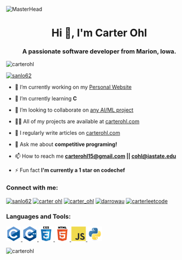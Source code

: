 ![MasterHead](https://repository-images.githubusercontent.com/588181932/e36ec678-7984-4cdd-8e4c-a3932772ff8e)
<h1 align="center">Hi 👋, I'm Carter Ohl</h1>
<h3 align="center">A passionate software developer from Marion, Iowa.</h3>

<p align="left"> <img src="https://komarev.com/ghpvc/?username=carterohl&label=Profile%20views&color=0e75b6&style=flat" alt="carterohl" /> </p>

<p align="left"> <a href="https://twitter.com/sanlo62" target="blank"><img src="https://img.shields.io/twitter/follow/sanlo62?logo=twitter&style=for-the-badge" alt="sanlo62" /></a> </p>

- 🔭 I’m currently working on my [Personal Website](https://carterohl.com)

- 🌱 I’m currently learning **C**

- 👯 I’m looking to collaborate on [any AI/ML project](https://www.youtube.com/watch?v=SX08NT55YhA&t=75s)

- 👨‍💻 All of my projects are available at [carterohl.com](https://carterohl.com)

- 📝 I regularly write articles on [carterohl.com](https://carterohl.com)

- 💬 Ask me about **competitive programing!**

- 📫 How to reach me **carterohl15@gmail.com || cohl@iastate.edu**

- ⚡ Fun fact **I'm currently a 1 star on codechef**

<h3 align="left">Connect with me:</h3>
<p align="left">
<a href="https://twitter.com/sanlo62" target="blank"><img align="center" src="https://raw.githubusercontent.com/rahuldkjain/github-profile-readme-generator/master/src/images/icons/Social/twitter.svg" alt="sanlo62" height="30" width="40" /></a>
<a href="https://linkedin.com/in/carter ohl" target="blank"><img align="center" src="https://raw.githubusercontent.com/rahuldkjain/github-profile-readme-generator/master/src/images/icons/Social/linked-in-alt.svg" alt="carter ohl" height="30" width="40" /></a>
<a href="https://instagram.com/carter_ohl" target="blank"><img align="center" src="https://raw.githubusercontent.com/rahuldkjain/github-profile-readme-generator/master/src/images/icons/Social/instagram.svg" alt="carter_ohl" height="30" width="40" /></a>
<a href="https://www.codechef.com/users/darrowau" target="blank"><img align="center" src="https://cdn.jsdelivr.net/npm/simple-icons@3.1.0/icons/codechef.svg" alt="darrowau" height="30" width="40" /></a>
<a href="https://www.leetcode.com/carterleetcode" target="blank"><img align="center" src="https://raw.githubusercontent.com/rahuldkjain/github-profile-readme-generator/master/src/images/icons/Social/leet-code.svg" alt="carterleetcode" height="30" width="40" /></a>
</p>

<h3 align="left">Languages and Tools:</h3>
<p align="left"> <a href="https://www.cprogramming.com/" target="_blank" rel="noreferrer"> <img src="https://raw.githubusercontent.com/devicons/devicon/master/icons/c/c-original.svg" alt="c" width="40" height="40"/> </a> <a href="https://www.w3schools.com/cpp/" target="_blank" rel="noreferrer"> <img src="https://raw.githubusercontent.com/devicons/devicon/master/icons/cplusplus/cplusplus-original.svg" alt="cplusplus" width="40" height="40"/> </a> <a href="https://www.w3schools.com/css/" target="_blank" rel="noreferrer"> <img src="https://raw.githubusercontent.com/devicons/devicon/master/icons/css3/css3-original-wordmark.svg" alt="css3" width="40" height="40"/> </a> <a href="https://www.w3.org/html/" target="_blank" rel="noreferrer"> <img src="https://raw.githubusercontent.com/devicons/devicon/master/icons/html5/html5-original-wordmark.svg" alt="html5" width="40" height="40"/> </a> <a href="https://developer.mozilla.org/en-US/docs/Web/JavaScript" target="_blank" rel="noreferrer"> <img src="https://raw.githubusercontent.com/devicons/devicon/master/icons/javascript/javascript-original.svg" alt="javascript" width="40" height="40"/> </a> <a href="https://www.python.org" target="_blank" rel="noreferrer"> <img src="https://raw.githubusercontent.com/devicons/devicon/master/icons/python/python-original.svg" alt="python" width="40" height="40"/> </a> </p>

<p><img align="center" src="https://github-readme-stats.vercel.app/api/top-langs?username=carterohl&show_icons=true&locale=en&layout=compact" alt="carterohl" /></p>

